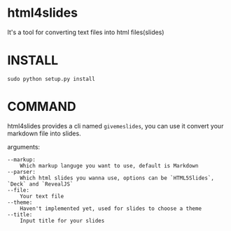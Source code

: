 html4slides
===========

It's a tool for converting text files into html files(slides)

INSTALL
===========

`sudo python setup.py install`

COMMAND
===========

html4slides provides a cli named `givemeslides`, you can use it convert your markdown file into slides.

arguments:

    --markup:
        Which markup languge you want to use, default is Markdown
    --parser:
        Which html slides you wanna use, options can be `HTML5Slides`, `Deck` and `RevealJS`
    --file:
        Your text file
    --theme:
        Haven't implemented yet, used for slides to choose a theme
    --title:
        Input title for your slides
